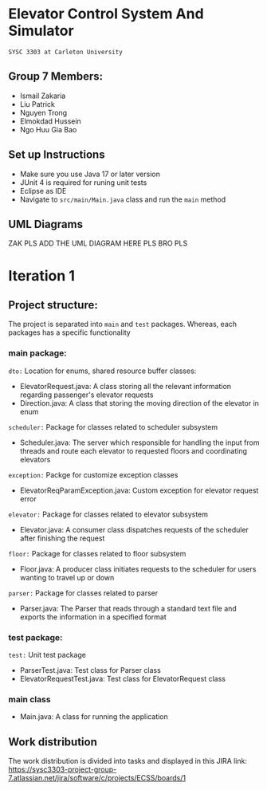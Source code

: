 # Elevator Control System And Simulator
```
SYSC 3303 at Carleton University 
```

## Group 7 Members:
* Ismail Zakaria
* Liu Patrick
* Nguyen Trong
* Elmokdad Hussein
* Ngo Huu Gia Bao

## Set up Instructions
* Make sure you use Java 17 or later version
* JUnit 4 is required for runing unit tests
* Eclipse as IDE
* Navigate to ```src/main/Main.java``` class and run the ```main``` method

## UML Diagrams
ZAK PLS ADD THE UML DIAGRAM HERE PLS BRO PLS 

# Iteration 1
## Project structure:
The project is separated into ```main``` and ```test``` packages. Whereas, each packages has a specific functionality <br/>
### main package:<br/>
```dto:``` Location for enums, shared resource buffer classes:
* ElevatorRequest.java: A class storing all the relevant information regarding passenger's elevator requests
* Direction.java: A class that storing the moving direction of the elevator in enum 

```scheduler:``` Package for classes related to scheduler subsystem
* Scheduler.java: The server which responsible for handling the input from threads and route each elevator to requested floors and coordinating elevators

```exception:``` Packge for customize exception classes
* ElevatorReqParamException.java: Custom exception for elevator request error

```elevator:``` Package for classes related to elevator subsystem
* Elevator.java: A consumer class dispatches requests of the scheduler after finishing the request

```floor:``` Package for classes related to floor subsystem
* Floor.java: A producer class initiates requests to the scheduler for users wanting to travel up or down

```parser:``` Package for classes related to parser 
* Parser.java: The Parser that reads through a standard text file and exports the information in a specified format

### test package:
```test:``` Unit test package
* ParserTest.java: Test class for Parser class
* ElevatorRequestTest.java: Test class for ElevatorRequest class

### main class
* Main.java: A class for running the application

## Work distribution
The work distribution is divided into tasks and displayed in this JIRA link:
<br/>
https://sysc3303-project-group-7.atlassian.net/jira/software/c/projects/ECSS/boards/1
<br/>
